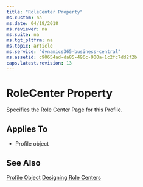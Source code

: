 ```yaml
---
title: "RoleCenter Property"
ms.custom: na
ms.date: 04/18/2018
ms.reviewer: na
ms.suite: na
ms.tgt_pltfrm: na
ms.topic: article
ms.service: "dynamics365-business-central"
ms.assetid: c90654ad-da85-496c-900a-1c2fc7dd2f2b
caps.latest.revision: 13
---
```


 

# RoleCenter Property
Specifies the Role Center Page for this Profile.
  
## Applies To  
  
-   Profile object  


## See Also  
 [Profile Object](../devenv-profile-object.md)
 [Designing Role Centers](../devenv-designing-role-centers.md)